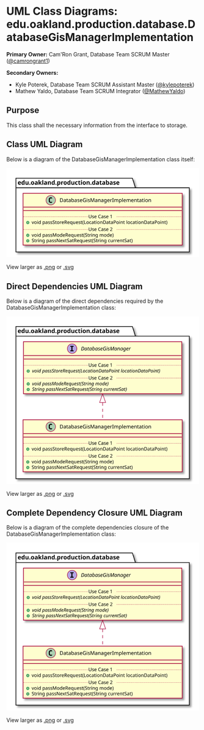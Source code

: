 # UML Class Diagrams: edu.oakland.production.database.DatabaseGisManagerImplementation

**Primary Owner:** Cam'Ron Grant, Database Team SCRUM Master ([@camrongrant1](https://github.com/camrongrant1/))

**Secondary Owners:**

- Kyle Poterek, Database Team SCRUM Assistant Master ([@kylepoterek](https://github.com/kylepoterek/))
- Mathew Yaldo, Database Team SCRUM Integrator ([@MathewYaldo](https://github.com/MathewYaldo/))

## Purpose

This class shall the necessary information from the interface to storage.

## Class UML Diagram

Below is a diagram of the DatabaseGisManagerImplementation class itself:

![DatabaseGisManagerImplementation](./DatabaseGisManagerImplementation.svg)

View larger as [.png](./DatabaseGisManagerImplementation.png) or [.svg](./DatabaseGisManagerImplementation.svg)

## Direct Dependencies UML Diagram

Below is a diagram of the direct dependencies required by the DatabaseGisManagerImplementation class:

![DatabaseGisManagerImplementation Direct Dependencies](./DatabaseGisManagerImplementation_DirectDependencies.svg)

View larger as [.png](./DatabaseGisManagerImplementation_DirectDependencies.png) or [.svg](./DatabaseGisManagerImplementation_DirectDependencies.svg)

## Complete Dependency Closure UML Diagram

Below is a diagram of the complete dependencies closure of the DatabaseGisManagerImplementation class:

![DatabaseGisManagerImplementation Dependency Closure](./DatabaseGisManagerImplementation_Closure.svg)

View larger as [.png](./DatabaseGisManagerImplementation_Closure.png) or [.svg](./DatabaseGisManagerImplementation_Closure.svg)
